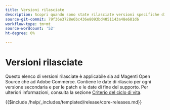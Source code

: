 ```yaml
---
title: Versioni rilasciate
description: Scopri quando sono state rilasciate versioni specifiche di Adobe Commerce.
source-git-commit: 79f36e3728e6bc436e8093bd4051143a48e681d6
workflow-type: tm+mt
source-wordcount: '52'
ht-degree: 0%

---
```



# Versioni rilasciate

Questo elenco di versioni rilasciate è applicabile sia ad Magenti Open Source che ad Adobe Commerce. Contiene le date di rilascio per ogni versione secondaria e per le patch e le date di fine del supporto. Per ulteriori informazioni, consulta la sezione [Criterio del ciclo di vita](lifecycle-policy.md).

{{$include /help/_includes/templated/release/core-releases.md}}
